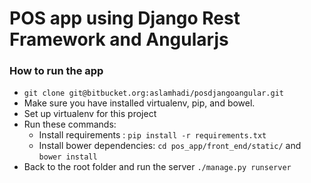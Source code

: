 POS app using Django Rest Framework and Angularjs
=================================================

### How to run the app

+   `git clone git@bitbucket.org:aslamhadi/posdjangoangular.git`
+   Make sure you have installed virtualenv, pip, and bowel.
+   Set up virtualenv for this project
+   Run these commands:
    +   Install requirements :  `pip install -r requirements.txt`
    +   Install bower dependencies: `cd pos_app/front_end/static/` and `bower install`
+   Back to the root folder and run the server `./manage.py runserver`
